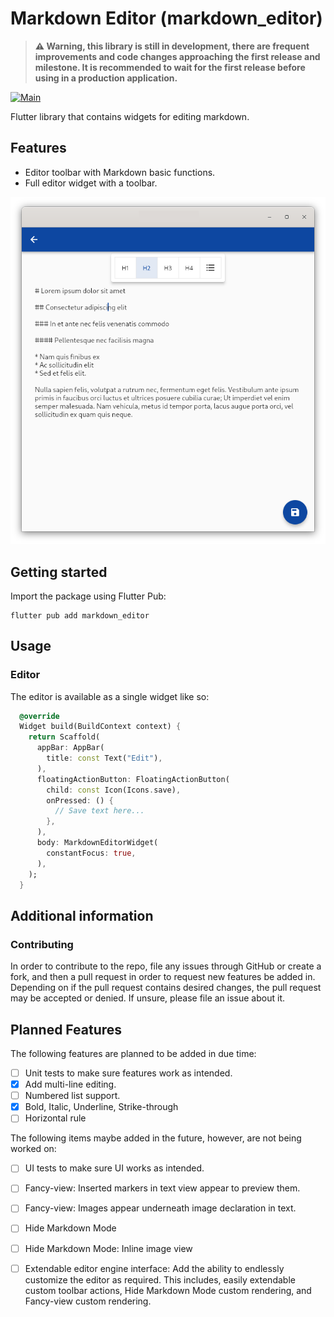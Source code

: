 <!--
This README describes the package. If you publish this package to pub.dev,
this README's contents appear on the landing page for your package.

For information about how to write a good package README, see the guide for
[writing package pages](https://dart.dev/guides/libraries/writing-package-pages).

For general information about developing packages, see the Dart guide for
[creating packages](https://dart.dev/guides/libraries/create-library-packages)
and the Flutter guide for
[developing packages and plugins](https://flutter.dev/developing-packages).
-->

# Markdown Editor (markdown_editor)

> **⚠️ Warning, this library is still in development, there are frequent improvements and code changes approaching the first release and milestone.
> It is recommended to wait for the first release before using in a production application.**

[![Main](https://github.com/Yiannis128/markdown_editor/actions/workflows/main.yml/badge.svg?branch=master)](https://github.com/Yiannis128/markdown_editor/actions/workflows/main.yml)

Flutter library that contains widgets for editing markdown.

## Features

- Editor toolbar with Markdown basic functions.
- Full editor widget with a toolbar.

![Thumbnail](thumbnail.png)

## Getting started

Import the package using Flutter Pub:

```shell
flutter pub add markdown_editor
```

## Usage

### Editor

The editor is available as a single widget like so:

```dart
  @override
  Widget build(BuildContext context) {
    return Scaffold(
      appBar: AppBar(
        title: const Text("Edit"),
      ),
      floatingActionButton: FloatingActionButton(
        child: const Icon(Icons.save),
        onPressed: () {
          // Save text here...
        },
      ),
      body: MarkdownEditorWidget(
        constantFocus: true,
      ),
    );
  }
```

## Additional information

### Contributing

In order to contribute to the repo, file any issues through GitHub or create a
fork, and then a pull request in order to request new features be added in.
Depending on if the pull request contains desired changes, the pull request may
be accepted or denied. If unsure, please file an issue about it. 

## Planned Features

The following features are planned to be added in due time:

- [ ] Unit tests to make sure features work as intended.
- [x] Add multi-line editing.
- [ ] Numbered list support.
- [x] Bold, Italic, Underline, Strike-through
- [ ] Horizontal rule

The following items maybe added in the future, however, are not being worked on:

- [ ] UI tests to make sure UI works as intended.
- [ ] Fancy-view: Inserted markers in text view appear to preview them.
- [ ] Fancy-view: Images appear underneath image declaration in text.
- [ ] Hide Markdown Mode
- [ ] Hide Markdown Mode: Inline image view
- [ ] Extendable editor engine interface: Add the ability to endlessly customize the
editor as required. This includes, easily extendable custom toolbar actions, Hide
Markdown Mode custom rendering, and Fancy-view custom rendering.

